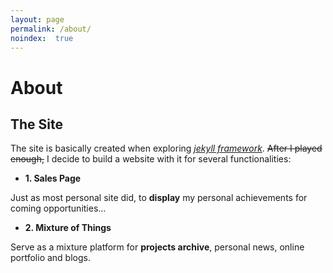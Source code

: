 ```yaml
---
layout: page
permalink: /about/
noindex:  true
---
```


<h1 class="lg-heading text-center">About</h1>

## The Site

The site is basically created when exploring  [_jekyll framework_](https://www.http://jekyllrb.com/). <s>After I played enough,</s> I decide to build a website with it for several functionalities:

* __1. Sales Page__

<div class="maxim">
  Just as most personal site did, to <strong>display</strong> my personal achievements for coming opportunities...
</div>

* __2. Mixture of Things__

<div class="maxim">
  Serve as a mixture platform for <strong>projects archive</strong>, personal news, online portfolio and blogs.
</div>
